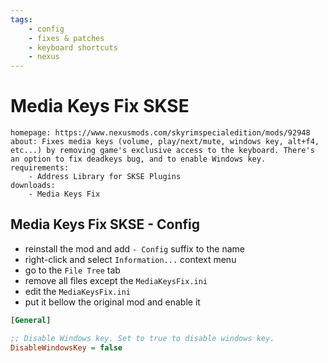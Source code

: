```yaml
---
tags:
    - config
    - fixes & patches
    - keyboard shortcuts
    - nexus
---
```


# Media Keys Fix SKSE

```project_info
homepage: https://www.nexusmods.com/skyrimspecialedition/mods/92948
about: Fixes media keys (volume, play/next/mute, windows key, alt+f4, etc...) by removing game's exclusive access to the keyboard. There's an option to fix deadkeys bug, and to enable Windows key.
requirements:
    - Address Library for SKSE Plugins
downloads:
    - Media Keys Fix
```

## Media Keys Fix SKSE - Config

* reinstall the mod and add `- Config` suffix to the name
* right-click and select `Information...` context menu
* go to the `File Tree` tab
* remove all files except the `MediaKeysFix.ini`
* edit the `MediaKeysFix.ini`
* put it bellow the original mod and enable it

```ini
[General]

;; Disable Windows key. Set to true to disable windows key.
DisableWindowsKey = false
```
